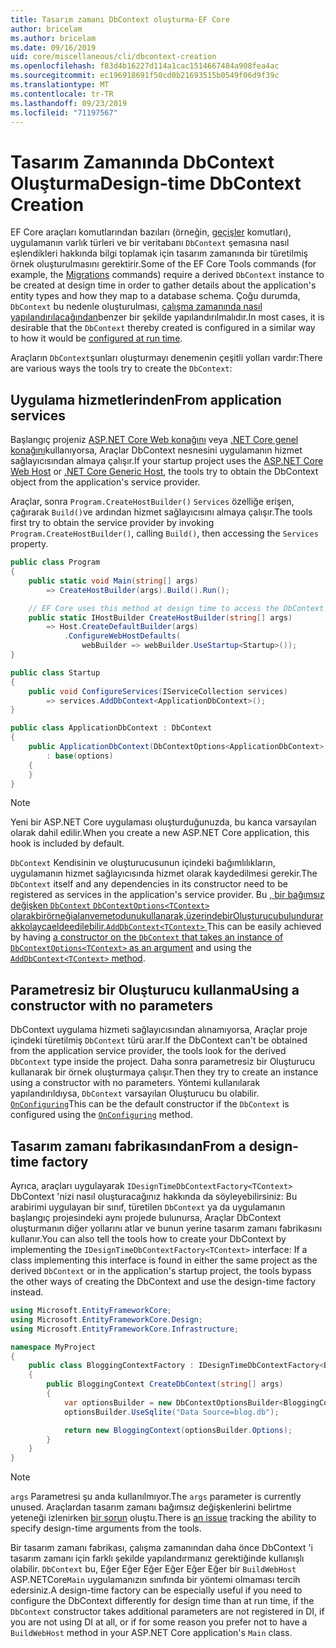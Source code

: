 ```yaml
---
title: Tasarım zamanı DbContext oluşturma-EF Core
author: bricelam
ms.author: bricelam
ms.date: 09/16/2019
uid: core/miscellaneous/cli/dbcontext-creation
ms.openlocfilehash: f83d4b16227d114a1cac1514667484a908fea4ac
ms.sourcegitcommit: ec196918691f50cd0b21693515b0549f06d9f39c
ms.translationtype: MT
ms.contentlocale: tr-TR
ms.lasthandoff: 09/23/2019
ms.locfileid: "71197567"
---
```

<a name="design-time-dbcontext-creation"></a><span data-ttu-id="4db8c-102">Tasarım Zamanında DbContext Oluşturma</span><span class="sxs-lookup"><span data-stu-id="4db8c-102">Design-time DbContext Creation</span></span>
==============================
<span data-ttu-id="4db8c-103">EF Core araçları komutlarından bazıları (örneğin, [geçişler][1] komutları), uygulamanın varlık türleri ve bir veritabanı `DbContext` şemasına nasıl eşlendikleri hakkında bilgi toplamak için tasarım zamanında bir türetilmiş örnek oluşturulmasını gerektirir.</span><span class="sxs-lookup"><span data-stu-id="4db8c-103">Some of the EF Core Tools commands (for example, the [Migrations][1] commands) require a derived `DbContext` instance to be created at design time in order to gather details about the application's entity types and how they map to a database schema.</span></span> <span data-ttu-id="4db8c-104">Çoğu durumda, `DbContext` bu nedenle oluşturulması, [çalışma zamanında nasıl yapılandırılacağından][2]benzer bir şekilde yapılandırılmalıdır.</span><span class="sxs-lookup"><span data-stu-id="4db8c-104">In most cases, it is desirable that the `DbContext` thereby created is configured in a similar way to how it would be [configured at run time][2].</span></span>

<span data-ttu-id="4db8c-105">Araçların `DbContext`şunları oluşturmayı denemenin çeşitli yolları vardır:</span><span class="sxs-lookup"><span data-stu-id="4db8c-105">There are various ways the tools try to create the `DbContext`:</span></span>

<a name="from-application-services"></a><span data-ttu-id="4db8c-106">Uygulama hizmetlerinden</span><span class="sxs-lookup"><span data-stu-id="4db8c-106">From application services</span></span>
-------------------------
<span data-ttu-id="4db8c-107">Başlangıç projeniz [ASP.NET Core Web konağını][3] veya [.NET Core genel konağını][4]kullanıyorsa, Araçlar DbContext nesnesini uygulamanın hizmet sağlayıcısından almaya çalışır.</span><span class="sxs-lookup"><span data-stu-id="4db8c-107">If your startup project uses the [ASP.NET Core Web Host][3] or [.NET Core Generic Host][4], the tools try to obtain the DbContext object from the application's service provider.</span></span>

<span data-ttu-id="4db8c-108">Araçlar, sonra `Program.CreateHostBuilder()` `Services` özelliğe erişen, çağırarak `Build()`ve ardından hizmet sağlayıcısını almaya çalışır.</span><span class="sxs-lookup"><span data-stu-id="4db8c-108">The tools first try to obtain the service provider by invoking `Program.CreateHostBuilder()`, calling `Build()`, then accessing the `Services` property.</span></span>

``` csharp
public class Program
{
    public static void Main(string[] args)
        => CreateHostBuilder(args).Build().Run();

    // EF Core uses this method at design time to access the DbContext
    public static IHostBuilder CreateHostBuilder(string[] args)
        => Host.CreateDefaultBuilder(args)
            .ConfigureWebHostDefaults(
                webBuilder => webBuilder.UseStartup<Startup>());
}

public class Startup
{
    public void ConfigureServices(IServiceCollection services)
        => services.AddDbContext<ApplicationDbContext>();
}

public class ApplicationDbContext : DbContext
{
    public ApplicationDbContext(DbContextOptions<ApplicationDbContext> options)
        : base(options)
    {
    }
}
```

> [!NOTE]
> <span data-ttu-id="4db8c-109">Yeni bir ASP.NET Core uygulaması oluşturduğunuzda, bu kanca varsayılan olarak dahil edilir.</span><span class="sxs-lookup"><span data-stu-id="4db8c-109">When you create a new ASP.NET Core application, this hook is included by default.</span></span>

<span data-ttu-id="4db8c-110">`DbContext` Kendisinin ve oluşturucusunun içindeki bağımlılıkların, uygulamanın hizmet sağlayıcısında hizmet olarak kaydedilmesi gerekir.</span><span class="sxs-lookup"><span data-stu-id="4db8c-110">The `DbContext` itself and any dependencies in its constructor need to be registered as services in the application's service provider.</span></span> <span data-ttu-id="4db8c-111">Bu [, bir bağımsız değişken `DbContext` `DbContextOptions<TContext>` ][5] [ olarakbirörneğialanvemetodunukullanarak,üzerindebirOluşturucubulundurarakkolaycaeldeedilebilir.`AddDbContext<TContext>` ][6]</span><span class="sxs-lookup"><span data-stu-id="4db8c-111">This can be easily achieved by having [a constructor on the `DbContext` that takes an instance of `DbContextOptions<TContext>` as an argument][5] and using the [`AddDbContext<TContext>` method][6].</span></span>

<a name="using-a-constructor-with-no-parameters"></a><span data-ttu-id="4db8c-112">Parametresiz bir Oluşturucu kullanma</span><span class="sxs-lookup"><span data-stu-id="4db8c-112">Using a constructor with no parameters</span></span>
--------------------------------------
<span data-ttu-id="4db8c-113">DbContext uygulama hizmeti sağlayıcısından alınamıyorsa, Araçlar proje içindeki türetilmiş `DbContext` türü arar.</span><span class="sxs-lookup"><span data-stu-id="4db8c-113">If the DbContext can't be obtained from the application service provider, the tools look for the derived `DbContext` type inside the project.</span></span> <span data-ttu-id="4db8c-114">Daha sonra parametresiz bir Oluşturucu kullanarak bir örnek oluşturmaya çalışır.</span><span class="sxs-lookup"><span data-stu-id="4db8c-114">Then they try to create an instance using a constructor with no parameters.</span></span> <span data-ttu-id="4db8c-115">Yöntemi kullanılarak yapılandırıldıysa, `DbContext` varsayılan Oluşturucu bu olabilir. [`OnConfiguring`][7]</span><span class="sxs-lookup"><span data-stu-id="4db8c-115">This can be the default constructor if the `DbContext` is configured using the [`OnConfiguring`][7] method.</span></span>

<a name="from-a-design-time-factory"></a><span data-ttu-id="4db8c-116">Tasarım zamanı fabrikasından</span><span class="sxs-lookup"><span data-stu-id="4db8c-116">From a design-time factory</span></span>
--------------------------
<span data-ttu-id="4db8c-117">Ayrıca, araçları uygulayarak `IDesignTimeDbContextFactory<TContext>` DbContext 'nizi nasıl oluşturacağınız hakkında da söyleyebilirsiniz: Bu arabirimi uygulayan bir sınıf, türetilen `DbContext` ya da uygulamanın başlangıç projesindeki aynı projede bulunursa, Araçlar DbContext oluşturmanın diğer yollarını atlar ve bunun yerine tasarım zamanı fabrikasını kullanır.</span><span class="sxs-lookup"><span data-stu-id="4db8c-117">You can also tell the tools how to create your DbContext by implementing the `IDesignTimeDbContextFactory<TContext>` interface: If a class implementing this interface is found in either the same project as the derived `DbContext` or in the application's startup project, the tools bypass the other ways of creating the DbContext and use the design-time factory instead.</span></span>

``` csharp
using Microsoft.EntityFrameworkCore;
using Microsoft.EntityFrameworkCore.Design;
using Microsoft.EntityFrameworkCore.Infrastructure;

namespace MyProject
{
    public class BloggingContextFactory : IDesignTimeDbContextFactory<BloggingContext>
    {
        public BloggingContext CreateDbContext(string[] args)
        {
            var optionsBuilder = new DbContextOptionsBuilder<BloggingContext>();
            optionsBuilder.UseSqlite("Data Source=blog.db");

            return new BloggingContext(optionsBuilder.Options);
        }
    }
}
```

> [!NOTE]
> <span data-ttu-id="4db8c-118">`args` Parametresi şu anda kullanılmıyor.</span><span class="sxs-lookup"><span data-stu-id="4db8c-118">The `args` parameter is currently unused.</span></span> <span data-ttu-id="4db8c-119">Araçlardan tasarım zamanı bağımsız değişkenlerini belirtme yeteneği izlenirken [bir sorun][8] oluştu.</span><span class="sxs-lookup"><span data-stu-id="4db8c-119">There is [an issue][8] tracking the ability to specify design-time arguments from the tools.</span></span>

<span data-ttu-id="4db8c-120">Bir tasarım zamanı fabrikası, çalışma zamanından daha önce DbContext 'i tasarım zamanı için farklı şekilde yapılandırmanız gerektiğinde kullanışlı olabilir. `DbContext` bu, Eğer Eğer Eğer Eğer Eğer Eğer bir `BuildWebHost` ASP.NETCore`Main` uygulamanızın sınıfında bir yöntemi olmaması tercih edersiniz.</span><span class="sxs-lookup"><span data-stu-id="4db8c-120">A design-time factory can be especially useful if you need to configure the DbContext differently for design time than at run time, if the `DbContext` constructor takes additional parameters are not registered in DI, if you are not using DI at all, or if for some reason you prefer not to have a `BuildWebHost` method in your ASP.NET Core application's `Main` class.</span></span>

  [1]: xref:core/managing-schemas/migrations/index
  [2]: xref:core/miscellaneous/configuring-dbcontext
  [3]: /aspnet/core/fundamentals/host/web-host
  [4]: /aspnet/core/fundamentals/host/generic-host
  [5]: xref:core/miscellaneous/configuring-dbcontext#constructor-argument
  [6]: xref:core/miscellaneous/configuring-dbcontext#using-dbcontext-with-dependency-injection
  [7]: xref:core/miscellaneous/configuring-dbcontext#onconfiguring
  [8]: https://github.com/aspnet/EntityFrameworkCore/issues/8332
